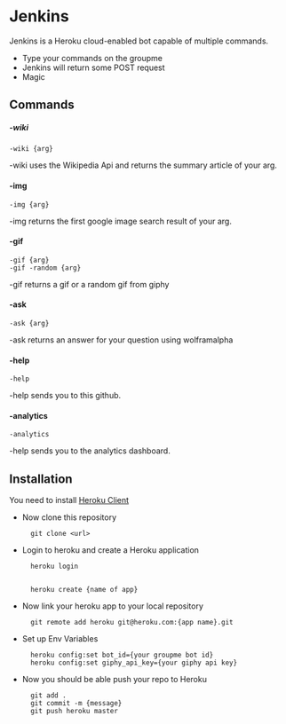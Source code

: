 # Jenkins

Jenkins is a Heroku cloud-enabled bot capable of multiple commands.

  - Type your commands on the groupme
  - Jenkins will return some POST request
  - Magic

## Commands
##### -wiki


    -wiki {arg}

-wiki uses the Wikipedia Api and returns the summary article of your arg.


#### -img

    -img {arg}

-img returns the first google image search result of your arg.

#### -gif

    -gif {arg}
    -gif -random {arg}

-gif returns a gif or a random gif from giphy

#### -ask

    -ask {arg}

-ask returns an answer for your question using wolframalpha

#### -help

    -help

-help sends you to this github.

#### -analytics

    -analytics

-help sends you to the analytics dashboard.

## Installation
You need to install [Heroku Client](https://devcenter.heroku.com/articles/getting-started-with-python)

* Now clone this repository


        git clone <url>


* Login to heroku and create a Heroku application


        heroku login  


        heroku create {name of app}


* Now link your heroku app to your local repository


        git remote add heroku git@heroku.com:{app name}.git


* Set up Env Variables


        heroku config:set bot_id={your groupme bot id}
        heroku config:set giphy_api_key={your giphy api key}


* Now you should be able push your repo to Heroku


        git add .
        git commit -m {message}
        git push heroku master
